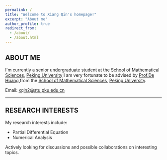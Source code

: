 ```yaml
---
permalink: /
title: "Welcome to Xiang Qin's homepage!"
excerpt: "About me"
author_profile: true
redirect_from: 
  - /about/
  - /about.html
---
```


## ABOUT ME

I'm currently a senior undergraduate student at the [School of Mathematical Sciences](http://english.math.pku.edu.cn/), [Peking University](https://english.pku.edu.cn/)  I am very fortunate to be advised by [Prof.De Huang ](https://sites.google.com/view/de-huang/home#h.2wc79xp5f9rb) from the [School of Mathematical Sciences](http://english.math.pku.edu.cn/), [Peking University](https://english.pku.edu.cn/). 

Email: xqin2@stu.pku.edu.cn


***


## RESEARCH INTERESTS

My research interests include:

- Partial Differential Equation
- Numerical Analysis

Actively looking for discussions and possible collaborations on interesting topics.
